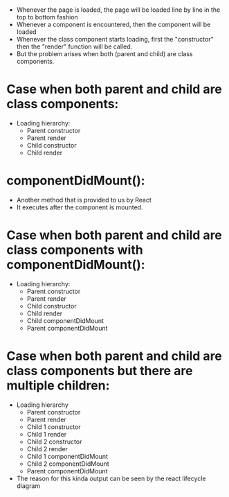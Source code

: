 #
- Whenever the page is loaded, the page will be loaded line by line in the top to bottom fashion
- Whenever a component is encountered, then the component will be loaded
- Whenever the class component starts loading, first the "constructor" then the "render" function will be called.
- But the problem arises when both (parent and child) are class components.

# Case when both parent and child are class components:
- Loading hierarchy:
    - Parent constructor
    - Parent render
    - Child constructor
    - Child render

# componentDidMount():
- Another method that is provided to us by React
- It executes after the component is mounted.

# Case when both parent and child are class components with componentDidMount():
- Loading hierarchy:
    - Parent constructor
    - Parent render
    - Child constructor
    - Child render
    - Child componentDidMount
    - Parent componentDidMount

# Case when both parent and child are class components but there are multiple children:
- Loading hierarchy
    - Parent constructor
    - Parent render
    - Child 1 constructor
    - Child 1 render
    - Child 2 constructor
    - Child 2 render
    - Child 1 componentDidMount
    - Child 2 componentDidMount
    - Parent componentDidMount
- The reason for this kinda output can be seen by the react lifecycle diagram
